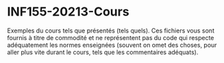 # INF155-20213-Cours
Exemples du cours tels que présentés (tels quels). Ces fichiers vous sont fournis à titre de commodité et ne représentent pas du code qui respecte adéquatement les normes enseignées (souvent on omet des choses, pour aller plus vite durant le cours, tels que les commentaires adéquats). 
